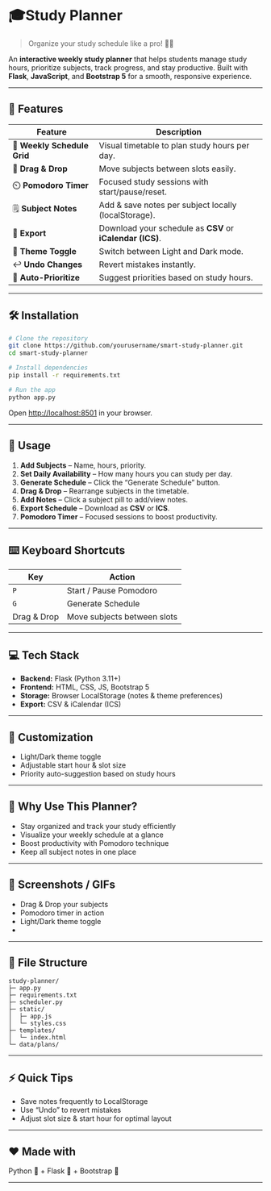# 🎓Study Planner

> Organize your study schedule like a pro! 📝⏰

An **interactive weekly study planner** that helps students manage study hours, prioritize subjects, track progress, and stay productive. Built with **Flask**, **JavaScript**, and **Bootstrap 5** for a smooth, responsive experience.

---

## 🚀 Features

| Feature                     | Description                                               |
| --------------------------- | --------------------------------------------------------- |
| 📅 **Weekly Schedule Grid** | Visual timetable to plan study hours per day.             |
| 🔀 **Drag & Drop**          | Move subjects between slots easily.                       |
| ⏲️ **Pomodoro Timer**       | Focused study sessions with start/pause/reset.            |
| 🗒️ **Subject Notes**       | Add & save notes per subject locally (localStorage).      |
| 💾 **Export**               | Download your schedule as **CSV** or **iCalendar (ICS)**. |
| 🌙 **Theme Toggle**         | Switch between Light and Dark mode.                       |
| ↩️ **Undo Changes**         | Revert mistakes instantly.                                |
| 🤖 **Auto-Prioritize**      | Suggest priorities based on study hours.                  |

---

## 🛠️ Installation

```bash
# Clone the repository
git clone https://github.com/yourusername/smart-study-planner.git
cd smart-study-planner

# Install dependencies
pip install -r requirements.txt

# Run the app
python app.py
```

Open [http://localhost:8501](http://localhost:8501) in your browser.

---

## 📝 Usage

1. **Add Subjects** – Name, hours, priority.
2. **Set Daily Availability** – How many hours you can study per day.
3. **Generate Schedule** – Click the “Generate Schedule” button.
4. **Drag & Drop** – Rearrange subjects in the timetable.
5. **Add Notes** – Click a subject pill to add/view notes.
6. **Export Schedule** – Download as **CSV** or **ICS**.
7. **Pomodoro Timer** – Focused sessions to boost productivity.

---

## ⌨️ Keyboard Shortcuts

| Key         | Action                      |
| ----------- | --------------------------- |
| `P`         | Start / Pause Pomodoro      |
| `G`         | Generate Schedule           |
| Drag & Drop | Move subjects between slots |

---

## 💻 Tech Stack

* **Backend:** Flask (Python 3.11+)
* **Frontend:** HTML, CSS, JS, Bootstrap 5
* **Storage:** Browser LocalStorage (notes & theme preferences)
* **Export:** CSV & iCalendar (ICS)

---

## 🎨 Customization

* Light/Dark theme toggle
* Adjustable start hour & slot size
* Priority auto-suggestion based on study hours

---

## 🌟 Why Use This Planner?

* Stay organized and track your study efficiently
* Visualize your weekly schedule at a glance
* Boost productivity with Pomodoro technique
* Keep all subject notes in one place

---

## 📌 Screenshots / GIFs

* Drag & Drop your subjects
* Pomodoro timer in action
* Light/Dark theme toggle
* 
---

## 📂 File Structure

```
study-planner/
├─ app.py
├─ requirements.txt
├─ scheduler.py
├─ static/
│  ├─ app.js
│  └─ styles.css
├─ templates/
│  └─ index.html
└─ data/plans/
```

---

## ⚡ Quick Tips

* Save notes frequently to LocalStorage
* Use “Undo” to revert mistakes
* Adjust slot size & start hour for optimal layout

---

## ❤️ Made with

Python 🐍 + Flask 🖤 + Bootstrap 💜

---
